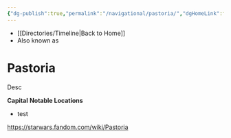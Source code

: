 ```yaml
---
{"dg-publish":true,"permalink":"/navigational/pastoria/","dgHomeLink":false}
---
```


- [[Directories/Timeline\|Back to Home]]
- Also known as 

# Pastoria
Desc

**Capital**
**Notable Locations**
- test

https://starwars.fandom.com/wiki/Pastoria